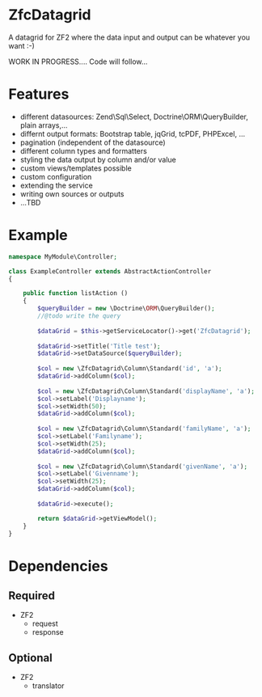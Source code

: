 ZfcDatagrid
===========

A datagrid for ZF2 where the data input and output can be whatever you want :-)

WORK IN PROGRESS....
Code will follow...


Features
===========
* different datasources: Zend\Sql\Select, Doctrine\ORM\QueryBuilder, plain arrays,...
* differnt output formats: Bootstrap table, jqGrid, tcPDF, PHPExcel, ...
* pagination (independent of the datasource)
* different column types and formatters
* styling the data output by column and/or value
* custom views/templates possible
* custom configuration
* extending the service
* writing own sources or outputs
* ...TBD

Example
===========

```PHP
namespace MyModule\Controller;

class ExampleController extends AbstractActionController
{

    public function listAction ()
    {
        $queryBuilder = new \Doctrine\ORM\QueryBuilder();
        //@todo write the query
        
        $dataGrid = $this->getServiceLocator()->get('ZfcDatagrid');
        
        $dataGrid->setTitle('Title test');
        $dataGrid->setDataSource($queryBuilder);
        
        $col = new \ZfcDatagrid\Column\Standard('id', 'a');
        $dataGrid->addColumn($col);
        
        $col = new \ZfcDatagrid\Column\Standard('displayName', 'a');
        $col->setLabel('Displayname');
        $col->setWidth(50);
        $dataGrid->addColumn($col);
        
        $col = new \ZfcDatagrid\Column\Standard('familyName', 'a');
        $col->setLabel('Familyname');
        $col->setWidth(25);
        $dataGrid->addColumn($col);
        
        $col = new \ZfcDatagrid\Column\Standard('givenName', 'a');
        $col->setLabel('Givenname');
        $col->setWidth(25);
        $dataGrid->addColumn($col);
        
        $dataGrid->execute();

        return $dataGrid->getViewModel();
    }
}
```

Dependencies
===========
Required
--------
* ZF2
    * request
    * response

Optional
--------
* ZF2
    * translator
